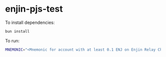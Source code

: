 # enjin-pjs-test

To install dependencies:

```bash
bun install
```

To run:

```bash
MNEMONIC="<Mnemonic for account with at least 0.1 ENJ on Enjin Relay Chain>" bun dev
```
